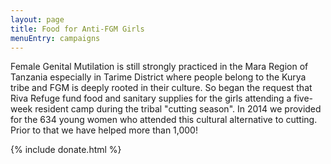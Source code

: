 ```yaml
---
layout: page
title: Food for Anti-FGM Girls
menuEntry: campaigns
---
```



Female Genital Mutilation is still strongly practiced in the Mara Region of
Tanzania especially in Tarime District where people belong to the Kurya tribe
and FGM is deeply rooted in their culture. So began the request that Riva Refuge
fund food and sanitary supplies for the girls attending a five-week resident
camp during the tribal "cutting season". In 2014 we provided for the 634 young
women who attended this cultural alternative to cutting. Prior to that we have
helped more than 1,000!

{% include donate.html %}
